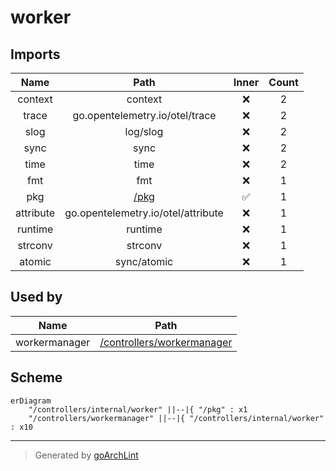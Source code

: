 # worker

## Imports

|   Name    |                Path                | Inner | Count |
|:---------:|:----------------------------------:|:-----:|:-----:|
|  context  |              context               |  ❌   |   2   |
|   trace   |   go.opentelemetry.io/otel/trace   |  ❌   |   2   |
|   slog    |              log/slog              |  ❌   |   2   |
|   sync    |                sync                |  ❌   |   2   |
|   time    |                time                |  ❌   |   2   |
|    fmt    |                fmt                 |  ❌   |   1   |
|    pkg    |        [/pkg](../../pkg.md)        |  ✅   |   1   |
| attribute | go.opentelemetry.io/otel/attribute |  ❌   |   1   |
|  runtime  |              runtime               |  ❌   |   1   |
|  strconv  |              strconv               |  ❌   |   1   |
|  atomic   |            sync/atomic             |  ❌   |   1   |

## Used by

|     Name      |                       Path                        |
|:-------------:|:-------------------------------------------------:|
| workermanager | [/controllers/workermanager](../workermanager.md) |

## Scheme

```mermaid
erDiagram
    "/controllers/internal/worker" ||--|{ "/pkg" : x1
    "/controllers/workermanager" ||--|{ "/controllers/internal/worker" : x10
```

---

> Generated by [goArchLint](https://github.com/gbh007/goarchlint)
